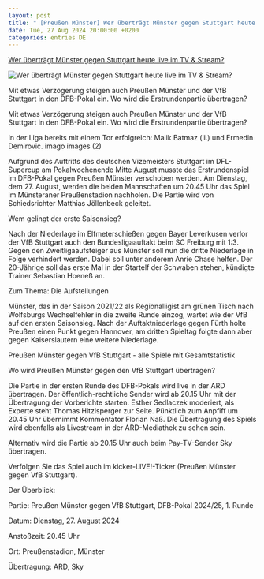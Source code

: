 ```yaml
---
layout: post
title: " [Preußen Münster] Wer überträgt Münster gegen Stuttgart heute live im TV & Stream?"
date: Tue, 27 Aug 2024 20:00:00 +0200
categories: entries DE
---
```

[Wer überträgt Münster gegen Stuttgart heute live im TV & Stream?](https://www.kicker.de/wer-uebertraegt-muenster-gegen-stuttgart-heute-live-im-tv-stream-1047003/artikel)

![Wer überträgt Münster gegen Stuttgart heute live im TV & Stream?](https://derivates.kicker.de/image/upload/w_1600%2Ch_900%2Cc_fill%2Cg_auto:subject/w_1200%2Cq_auto/v1/2024/08/27/4a0700a4-f337-4306-ad6d-6e1bddfb04a9.jpeg)

Mit etwas Verzögerung steigen auch Preußen Münster und der VfB Stuttgart in den DFB-Pokal ein. Wo wird die Erstrundenpartie übertragen?

Mit etwas Verzögerung steigen auch Preußen Münster und der VfB Stuttgart in den DFB-Pokal ein. Wo wird die Erstrundenpartie übertragen?

In der Liga bereits mit einem Tor erfolgreich: Malik Batmaz (li.) und Ermedin Demirovic. imago images (2)

Aufgrund des Auftritts des deutschen Vizemeisters Stuttgart im DFL-Supercup am Pokalwochenende Mitte August musste das Erstrundenspiel im DFB-Pokal gegen Preußen Münster verschoben werden. Am Dienstag, dem 27. August, werden die beiden Mannschaften um 20.45 Uhr das Spiel im Münsteraner Preußenstadion nachholen. Die Partie wird von Schiedsrichter Matthias Jöllenbeck geleitet.

Wem gelingt der erste Saisonsieg?

Nach der Niederlage im Elfmeterschießen gegen Bayer Leverkusen verlor der VfB Stuttgart auch den Bundesligaauftakt beim SC Freiburg mit 1:3. Gegen den Zweitligaaufsteiger aus Münster soll nun die dritte Niederlage in Folge verhindert werden. Dabei soll unter anderem Anrie Chase helfen. Der 20-Jährige soll das erste Mal in der Startelf der Schwaben stehen, kündigte Trainer Sebastian Hoeneß an.

Zum Thema: Die Aufstellungen

Münster, das in der Saison 2021/22 als Regionalligist am grünen Tisch nach Wolfsburgs Wechselfehler in die zweite Runde einzog, wartet wie der VfB auf den ersten Saisonsieg. Nach der Auftaktniederlage gegen Fürth holte Preußen einen Punkt gegen Hannover, am dritten Spieltag folgte dann aber gegen Kaiserslautern eine weitere Niederlage.

Preußen Münster gegen VfB Stuttgart - alle Spiele mit Gesamtstatistik

Wo wird Preußen Münster gegen den VfB Stuttgart übertragen?

Die Partie in der ersten Runde des DFB-Pokals wird live in der ARD übertragen. Der öffentlich-rechtliche Sender wird ab 20.15 Uhr mit der Übertragung der Vorberichte starten. Esther Sedlaczek moderiert, als Experte steht Thomas Hitzlsperger zur Seite. Pünktlich zum Anpfiff um 20.45 Uhr übernimmt Kommentator Florian Naß. Die Übertragung des Spiels wird ebenfalls als Livestream in der ARD-Mediathek zu sehen sein.

Alternativ wird die Partie ab 20.15 Uhr auch beim Pay-TV-Sender Sky übertragen.

Verfolgen Sie das Spiel auch im kicker-LIVE!-Ticker (Preußen Münster gegen VfB Stuttgart).

Der Überblick:

Partie: Preußen Münster gegen VfB Stuttgart, DFB-Pokal 2024/25, 1. Runde

Datum: Dienstag, 27. August 2024

Anstoßzeit: 20.45 Uhr

Ort: Preußenstadion, Münster

Übertragung: ARD, Sky

